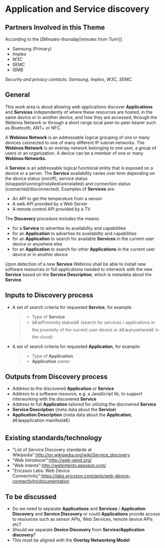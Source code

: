 Application and Service discovery
=================================

Partners Involved in this Theme
-------------------------------

According to the [[Minutes-thursday|minutes from Turin]]

-   Samsung (Primary)
-   Impleo
-   W3C
-   SEMC
-   ISMB

_Security and privacy contacts: Samsung, Impleo, W3C, SEMC._

General
-------

This work area is about allowing web applications discover **Applications** and **Services** independently of where these resources are hosted, in the same device or in another device, and how they are accessed, through the Webinos Network or through a short range local peer-to-peer bearer such as Bluetooth, ANT+ or NFC.

A **Webinos Network** is an addressable logical grouping of one or many devices connected to one of many different IP subnet networks. The **Webinos Network** is an overlay network belonging to one user, a group of users or an organization. A device can be a member of one or many **Webinos Networks**.

A **Service** is an addressable logical functional entity that is exposed on a device or a server. The **Service** availability varies over time depending on the device status (on/off), service status (stopped/running/installed/uninstalled) and connection status (connected/disconnected). Examples of **Services** are:
* An API to get the temperature from a sensor
* A web API provided by a Web Server
* A remote control API provided by a TV

The **Discovery** procedure includes the means:
* for a **Service** to advertise its availability and capabilities
* for an **Application** to advertise its availability and capabilities
* for an **Application** to search for available **Services** in the current user device or anywhere else
* for an **Application** to search for other **Applications** in the current user device or in another device

Upon detection of a new **Service** Webinos shall be able to install new software resources or full applications needed to interwork with the new **Service** based on the **Service Description**, which is metadata about the **Service**.

Inputs to **Discovery** process
-------------------------------

-   A set of search criteria for requested **Service**, for example:
    > * Type of **Service**
    > * â€œProximity statusâ€ (search for services / applications in the proximity of the current user device or â€œanywhereâ€ in the cloud)
-   A set of search criteria for requested **Application**, for example:
    > * Type of **Application**
    > * **Application** owner

Outputs from **Discovery** process
----------------------------------

-   Address to the discovered **Application** or **Service**
-   Address to a software resource, e.g. a JavaScript lib, to support interworking with the discovered **Service**
-   Address to full **Application** tailored for utilizing the discovered **Service**
-   **Service Description** (meta data about the **Service**)
-   **Application Description** (meta data about the **Application**, â€œapplication manifestâ€)

Existing standards/technology
-----------------------------

-   "List of Service Discovery standards at Wikipedia":http://en.wikipedia.org/wiki/Service_discovery
-   "Web Introducer":http://web-send.org/
-   "Web Intents":http://webintents.appspot.com/
-   "Ericsson Labs: Web Device Connectivity":https://labs.ericsson.com/apis/web-device-connectivity/documentation

To be discussed
---------------

-   Do we need to separate **Applications** and **Services** / **Application Discovery** and **Service Discovery** or could **Applications** provide access to resources such as sensor APIs, Web Services, remote device APIs etc?
-   Should we separate **Device Discovery** from **Service/Application discovery**?
-   This must be aligned with the **Overlay Networking Model**

